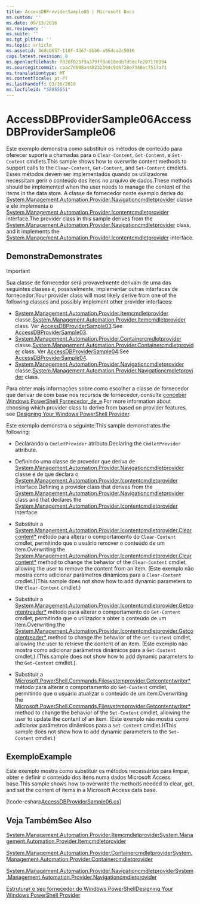 ```yaml
---
title: AccessDBProviderSample06 | Microsoft Docs
ms.custom: ''
ms.date: 09/13/2016
ms.reviewer: ''
ms.suite: ''
ms.tgt_pltfrm: ''
ms.topic: article
ms.assetid: 46dc0657-110f-4367-8bb6-a95dca2c5016
caps.latest.revision: 8
ms.openlocfilehash: f020f023f9a379ff8a610edb7d5dcfe207170394
ms.sourcegitcommit: caac7d098a448232304c9d6728e7340ec7517a71
ms.translationtype: MT
ms.contentlocale: pt-PT
ms.lasthandoff: 03/16/2019
ms.locfileid: "58055551"
---
```

# <a name="accessdbprovidersample06"></a><span data-ttu-id="a236f-102">AccessDBProviderSample06</span><span class="sxs-lookup"><span data-stu-id="a236f-102">AccessDBProviderSample06</span></span>

<span data-ttu-id="a236f-103">Este exemplo demonstra como substituir os métodos de conteúdo para oferecer suporte a chamadas para o `Clear-Content`, `Get-Content`, e `Set-Content` cmdlets.</span><span class="sxs-lookup"><span data-stu-id="a236f-103">This sample shows how to overwrite content methods to support calls to the `Clear-Content`, `Get-Content`, and `Set-Content` cmdlets.</span></span> <span data-ttu-id="a236f-104">Esses métodos devem ser implementados quando os utilizadores necessitam gerir o conteúdo dos itens no arquivo de dados.</span><span class="sxs-lookup"><span data-stu-id="a236f-104">These methods should be implemented when the user needs to manage the content of the items in the data store.</span></span> <span data-ttu-id="a236f-105">A classe de fornecedor neste exemplo deriva do [System.Management.Automation.Provider.Navigationcmdletprovider](/dotnet/api/System.Management.Automation.Provider.NavigationCmdletProvider) classe e ele implementa o [ System.Management.Automation.Provider.Icontentcmdletprovider](/dotnet/api/System.Management.Automation.Provider.IContentCmdletProvider) interface.</span><span class="sxs-lookup"><span data-stu-id="a236f-105">The provider class in this sample derives from the [System.Management.Automation.Provider.Navigationcmdletprovider](/dotnet/api/System.Management.Automation.Provider.NavigationCmdletProvider) class, and it implements the [System.Management.Automation.Provider.Icontentcmdletprovider](/dotnet/api/System.Management.Automation.Provider.IContentCmdletProvider) interface.</span></span>

## <a name="demonstrates"></a><span data-ttu-id="a236f-106">Demonstra</span><span class="sxs-lookup"><span data-stu-id="a236f-106">Demonstrates</span></span>

> [!IMPORTANT]
> <span data-ttu-id="a236f-107">Sua classe de fornecedor será provavelmente derivam de uma das seguintes classes e, possivelmente, implementar outras interfaces de fornecedor:</span><span class="sxs-lookup"><span data-stu-id="a236f-107">Your provider class will most likely derive from one of the following classes and possibly implement other provider interfaces:</span></span>
>
> -   <span data-ttu-id="a236f-108">[System.Management.Automation.Provider.Itemcmdletprovider](/dotnet/api/System.Management.Automation.Provider.ItemCmdletProvider) classe.</span><span class="sxs-lookup"><span data-stu-id="a236f-108">[System.Management.Automation.Provider.Itemcmdletprovider](/dotnet/api/System.Management.Automation.Provider.ItemCmdletProvider) class.</span></span> <span data-ttu-id="a236f-109">Ver [AccessDBProviderSample03](./accessdbprovidersample03.md).</span><span class="sxs-lookup"><span data-stu-id="a236f-109">See [AccessDBProviderSample03](./accessdbprovidersample03.md).</span></span>
> -   <span data-ttu-id="a236f-110">[System.Management.Automation.Provider.Containercmdletprovider](/dotnet/api/System.Management.Automation.Provider.ContainerCmdletProvider) classe.</span><span class="sxs-lookup"><span data-stu-id="a236f-110">[System.Management.Automation.Provider.Containercmdletprovider](/dotnet/api/System.Management.Automation.Provider.ContainerCmdletProvider) class.</span></span> <span data-ttu-id="a236f-111">Ver [AccessDBProviderSample04](./accessdbprovidersample04.md).</span><span class="sxs-lookup"><span data-stu-id="a236f-111">See [AccessDBProviderSample04](./accessdbprovidersample04.md).</span></span>
> -   <span data-ttu-id="a236f-112">[System.Management.Automation.Provider.Navigationcmdletprovider](/dotnet/api/System.Management.Automation.Provider.NavigationCmdletProvider) classe.</span><span class="sxs-lookup"><span data-stu-id="a236f-112">[System.Management.Automation.Provider.Navigationcmdletprovider](/dotnet/api/System.Management.Automation.Provider.NavigationCmdletProvider) class.</span></span>
>
> <span data-ttu-id="a236f-113">Para obter mais informações sobre como escolher a classe de fornecedor que derivar de com base nos recursos de fornecedor, consulte [conceber Windows PowerShell Fornecedor_de_e](./provider-types.md).</span><span class="sxs-lookup"><span data-stu-id="a236f-113">For more information about choosing which provider class to derive from based on provider features, see [Designing Your Windows PowerShell Provider](./provider-types.md).</span></span>

<span data-ttu-id="a236f-114">Este exemplo demonstra o seguinte:</span><span class="sxs-lookup"><span data-stu-id="a236f-114">This sample demonstrates the following:</span></span>

- <span data-ttu-id="a236f-115">Declarando o `CmdletProvider` atributo.</span><span class="sxs-lookup"><span data-stu-id="a236f-115">Declaring the `CmdletProvider` attribute.</span></span>

- <span data-ttu-id="a236f-116">Definindo uma classe de provedor que deriva de [System.Management.Automation.Provider.Navigationcmdletprovider](/dotnet/api/System.Management.Automation.Provider.NavigationCmdletProvider) classe e de que declara o [ System.Management.Automation.Provider.Icontentcmdletprovider](/dotnet/api/System.Management.Automation.Provider.IContentCmdletProvider) interface.</span><span class="sxs-lookup"><span data-stu-id="a236f-116">Defining a provider class that derives from the [System.Management.Automation.Provider.Navigationcmdletprovider](/dotnet/api/System.Management.Automation.Provider.NavigationCmdletProvider) class and that declares the [System.Management.Automation.Provider.Icontentcmdletprovider](/dotnet/api/System.Management.Automation.Provider.IContentCmdletProvider) interface.</span></span>

- <span data-ttu-id="a236f-117">Substituir a [System.Management.Automation.Provider.Icontentcmdletprovider.Clearcontent\*](/dotnet/api/System.Management.Automation.Provider.IContentCmdletProvider.ClearContent) método para alterar o comportamento do `Clear-Content` cmdlet, permitindo que o usuário remover o conteúdo de um item.</span><span class="sxs-lookup"><span data-stu-id="a236f-117">Overwriting the [System.Management.Automation.Provider.Icontentcmdletprovider.Clearcontent\*](/dotnet/api/System.Management.Automation.Provider.IContentCmdletProvider.ClearContent) method to change the behavior of the `Clear-Content` cmdlet, allowing the user to remove the content from an item.</span></span> <span data-ttu-id="a236f-118">(Este exemplo não mostra como adicionar parâmetros dinâmicos para a `Clear-Content` cmdlet.)</span><span class="sxs-lookup"><span data-stu-id="a236f-118">(This sample does not show how to add dynamic parameters to the `Clear-Content` cmdlet.)</span></span>

- <span data-ttu-id="a236f-119">Substituir a [System.Management.Automation.Provider.Icontentcmdletprovider.Getcontentreader\*](/dotnet/api/System.Management.Automation.Provider.IContentCmdletProvider.GetContentReader) método para alterar o comportamento do `Get-Content` cmdlet, permitindo que o utilizador a obter o conteúdo de um item.</span><span class="sxs-lookup"><span data-stu-id="a236f-119">Overwriting the [System.Management.Automation.Provider.Icontentcmdletprovider.Getcontentreader\*](/dotnet/api/System.Management.Automation.Provider.IContentCmdletProvider.GetContentReader) method to change the behavior of the `Get-Content` cmdlet, allowing the user to retrieve the content of an item.</span></span> <span data-ttu-id="a236f-120">(Este exemplo não mostra como adicionar parâmetros dinâmicos para a `Get-Content` cmdlet.).</span><span class="sxs-lookup"><span data-stu-id="a236f-120">(This sample does not show how to add dynamic parameters to the `Get-Content` cmdlet.).</span></span>

- <span data-ttu-id="a236f-121">Substituir a [Microsoft.PowerShell.Commands.Filesystemprovider.Getcontentwriter\*](/dotnet/api/Microsoft.PowerShell.Commands.FileSystemProvider.GetContentWriter) método para alterar o comportamento do `Set-Content` cmdlet, permitindo que o usuário atualizar o conteúdo de um item.</span><span class="sxs-lookup"><span data-stu-id="a236f-121">Overwriting the [Microsoft.PowerShell.Commands.Filesystemprovider.Getcontentwriter\*](/dotnet/api/Microsoft.PowerShell.Commands.FileSystemProvider.GetContentWriter) method to change the behavior of the `Set-Content` cmdlet, allowing the user to update the content of an item.</span></span> <span data-ttu-id="a236f-122">(Este exemplo não mostra como adicionar parâmetros dinâmicos para a `Set-Content` cmdlet.)</span><span class="sxs-lookup"><span data-stu-id="a236f-122">(This sample does not show how to add dynamic parameters to the `Set-Content` cmdlet.)</span></span>

## <a name="example"></a><span data-ttu-id="a236f-123">Exemplo</span><span class="sxs-lookup"><span data-stu-id="a236f-123">Example</span></span>

<span data-ttu-id="a236f-124">Este exemplo mostra como substituir os métodos necessários para limpar, obter e definir o conteúdo dos itens numa dados Microsoft Access base.</span><span class="sxs-lookup"><span data-stu-id="a236f-124">This sample shows how to overwrite the methods needed to clear, get, and set the content of items in a Microsoft Access data base.</span></span>

[!code-csharp[AccessDBProviderSample06.cs](../../powershell-sdk-samples/SDK-2.0/csharp/AccessDBProviderSample06/AccessDBProviderSample06.cs#L11-L2399 "AccessDBProviderSample06.cs")]

## <a name="see-also"></a><span data-ttu-id="a236f-125">Veja Também</span><span class="sxs-lookup"><span data-stu-id="a236f-125">See Also</span></span>

[<span data-ttu-id="a236f-126">System.Management.Automation.Provider.Itemcmdletprovider</span><span class="sxs-lookup"><span data-stu-id="a236f-126">System.Management.Automation.Provider.Itemcmdletprovider</span></span>](/dotnet/api/System.Management.Automation.Provider.ItemCmdletProvider)

[<span data-ttu-id="a236f-127">System.Management.Automation.Provider.Containercmdletprovider</span><span class="sxs-lookup"><span data-stu-id="a236f-127">System.Management.Automation.Provider.Containercmdletprovider</span></span>](/dotnet/api/System.Management.Automation.Provider.ContainerCmdletProvider)

[<span data-ttu-id="a236f-128">System.Management.Automation.Provider.Navigationcmdletprovider</span><span class="sxs-lookup"><span data-stu-id="a236f-128">System.Management.Automation.Provider.Navigationcmdletprovider</span></span>](/dotnet/api/System.Management.Automation.Provider.NavigationCmdletProvider)

[<span data-ttu-id="a236f-129">Estruturar o seu fornecedor do Windows PowerShell</span><span class="sxs-lookup"><span data-stu-id="a236f-129">Designing Your Windows PowerShell Provider</span></span>](./provider-types.md)